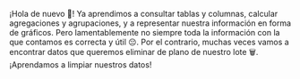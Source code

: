 ¡Hola de nuevo 👋! Ya aprendimos a consultar tablas y columnas, calcular agregaciones y agrupaciones, y a representar nuestra información en forma de gráficos. Pero lamentablemente no siempre toda la información con la que contamos es correcta y útil 😔. Por el contrario, muchas veces vamos a encontrar datos que queremos eliminar de plano de nuestro lote 🗑️. ¡Aprendamos a limpiar nuestros datos! 